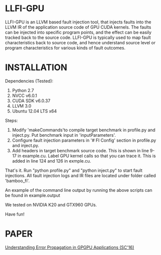LLFI-GPU
====

LLFI-GPU is an LLVM based fault injection tool, that injects faults into the LLVM IR of the application source code of GPU CUDA kernels.  The faults can be injected into specific program points, and the effect can be easily tracked back to the source code.  LLFI-GPU is typically used to map fault characteristics back to source code, and hence understand source level or program characteristics for various kinds of fault outcomes.


INSTALLATION
===

Dependencies (Tested):

1. Python 2.7
2. NVCC v6.0.1
3. CUDA SDK v6.0.37 
4. LLVM 3.0
5. Ubuntu 12.04 LTS x64

Steps:

1. Modify 'makeCommands'to compile target benchmark in profile.py and inject.py. Put benchmark input in 'inputParameters'.
2. Configure fault injection parameters in '# FI Config' section in profile.py and inject.py.
3. Add headers in target benchmark source code. This is shown in line 9-17 in example.cu. Label GPU kernel calls so that you can trace it. This is added in line 124 and 126 in exmple.cu.

That's it. Run "python profile.py" and "python inject.py" to start fault injections. All fault injection logs and IR files are located under folder called 'bamboo_fi'.

An example of the command line output by running the above scripts can be found in example.output

We tested on NVIDIA K20 and GTX960 GPUs.

Have fun!


PAPER
===
[Understanding Error Propagation in GPGPU Applications (SC'16)](http://blogs.ubc.ca/karthik/2016/06/20/understanding-error-propagation-in-gpgpu-applications/)


